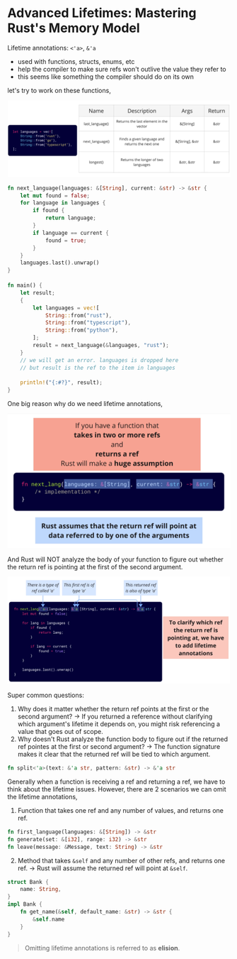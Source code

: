 # Advanced Lifetimes: Mastering Rust's Memory Model

Lifetime annotations: `<'a>`, `&'a`

- used with functions, structs, enums, etc
- help the compiler to make sure refs won't outlive the value they refer to
- this seems like something the compiler should do on its own

let's try to work on these functions,

![lifetime-annotations-examples](./lifetime-annotations-examples.png)

```rust
fn next_language(languages: &[String], current: &str) -> &str {
    let mut found = false;
    for language in languages {
        if found {
            return language;
        }
        if language == current {
            found = true;
        }
    }
    languages.last().unwrap()
}

fn main() {
    let result;
    {
        let languages = vec![
            String::from("rust"),
            String::from("typescript"),
            String::from("python"),
        ];
        result = next_language(&languages, "rust");
    }
    // we will get an error. languages is dropped here
    // but result is the ref to the item in languages

    println!("{:#?}", result);
}
```

One big reason why do we need lifetime annotations,

![lifetime-annotation-why-do-we-need-it-1](./lifetime-annotation-why-do-we-need-it-1.png)

And Rust will NOT analyze the body of your function to figure out whether the return ref is pointing at the first of the second argument.

![lifetime-annotation-why-do-we-need-it-2](./lifetime-annotation-why-do-we-need-it-2.png)

Super common questions:

1. Why does it matter whether the return ref points at the first or the second argument? -> If you returned a reference without clarifying which argument's lifetime it depends on, you might risk referencing a value that goes out of scope.
2. Why doesn't Rust analyze the function body to figure out if the returned ref pointes at the first or second argument? -> The function signature makes it clear that the returned ref will be tied to which argument.

```rust
fn split<'a>(text: &'a str, pattern: &str) -> &'a str
```

Generally when a function is receiving a ref and returning a ref, we have to think about the lifetime issues. However, there are 2 scenarios we can omit the lifetime annotations,

1. Function that takes one ref and any number of values, and returns one ref.

```rust
fn first_language(languages: &[String]) -> &str
fn generate(set: &[i32], range: i32) -> &str
fn leave(message: &Message, text: String) -> &str
```

2. Method that takes `&self` and any number of other refs, and returns one ref. -> Rust will assume the returned ref will point at `&self`.

```rust
struct Bank {
    name: String,
}
impl Bank {
    fn get_name(&self, default_name: &str) -> &str {
        &self.name
    }
}
```

> Omitting lifetime annotations is referred to as **elision**.

